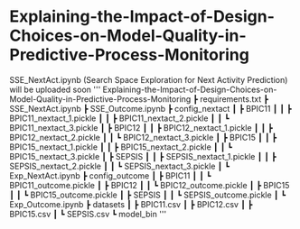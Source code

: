 # Explaining-the-Impact-of-Design-Choices-on-Model-Quality-in-Predictive-Process-Monitoring

SSE_NextAct.ipynb (Search Space Exploration for Next Activity Prediction) will be uploaded soon
'''
Explaining-the-Impact-of-Design-Choices-on-Model-Quality-in-Predictive-Process-Monitoring
 ┣ requirements.txt
 ┣ SSE_NextAct.ipynb
 ┣ SSE_Outcome.ipynb
 ┣ config_nextact
 ┃ ┣ BPIC11
 ┃ ┃ ┣ BPIC11_nextact_1.pickle
 ┃ ┃ ┣ BPIC11_nextact_2.pickle
 ┃ ┃ ┗ BPIC11_nextact_3.pickle
 ┃ ┣ BPIC12
 ┃ ┃ ┣ BPIC12_nextact_1.pickle
 ┃ ┃ ┣ BPIC12_nextact_2.pickle
 ┃ ┃ ┗ BPIC12_nextact_3.pickle
 ┃ ┣ BPIC15
 ┃ ┃ ┣ BPIC15_nextact_1.pickle
 ┃ ┃ ┣ BPIC15_nextact_2.pickle
 ┃ ┃ ┗ BPIC15_nextact_3.pickle
 ┃ ┣ SEPSIS
 ┃ ┃ ┣ SEPSIS_nextact_1.pickle
 ┃ ┃ ┣ SEPSIS_nextact_2.pickle
 ┃ ┃ ┗ SEPSIS_nextact_3.pickle
 ┃ ┗ Exp_NextAct.ipynb
 ┣ config_outcome
 ┃ ┣ BPIC11
 ┃ ┃ ┗ BPIC11_outcome.pickle
 ┃ ┣ BPIC12
 ┃ ┃ ┗ BPIC12_outcome.pickle
 ┃ ┣ BPIC15
 ┃ ┃ ┗ BPIC15_outcome.pickle
 ┃ ┣ SEPSIS
 ┃ ┃ ┗ SEPSIS_outcome.pickle
 ┃ ┗ Exp_Outcome.ipynb
 ┣ datasets
 ┃ ┣ BPIC11.csv
 ┃ ┣ BPIC12.csv
 ┃ ┣ BPIC15.csv
 ┃ ┗ SEPSIS.csv
 ┗ model_bin
'''
